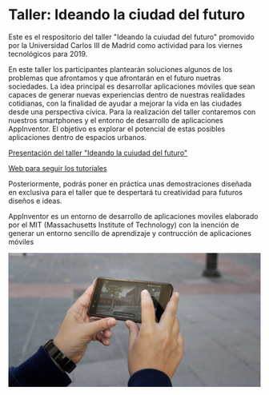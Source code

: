 # Taller: Ideando la ciudad del futuro 

Este es el respositorio del taller "Ideando la cuiudad del futuro" promovido por la Universidad Carlos III de Madrid como actividad para los viernes tecnológicos para 2019.

En este taller los participantes plantearán soluciones algunos de los problemas que afrontamos y que afrontarán en el futuro nuetras sociedades. La idea principal es desarrollar aplicaciones móviles que sean capaces de generar nuevas experiencias dentro de nuestras realidades cotidianas, con la finalidad de ayudar a mejorar la vida en las ciudades desde una perspectiva cívica. Para la realización del taller contaremos con nuestros smartphones y el entorno de desarrollo de aplicaciones AppInventor. El objetivo es explorar el potencial de estas posibles aplicaciones dentro de espacios urbanos.   

[Presentación del taller "Ideando la cuiudad del futuro" ](https://ysinotelodigo.github.io/TallerIoT/presentacion%20TQ%20IoT/) 

[Web para seguir los tutoriales](https://monicadefran/Ideando_la_ciudad_digital/tree/master/workshop)

Posteriormente, podrás poner en práctica unas demostraciones diseñada en exclusiva para el taller que te despertará tu creatividad para futuros diseños e ideas.

AppInventor es un entorno de desarrollo de aplicaciones moviles elaborado por el MIT (Massachusetts Institute of Technology) con la inención de generar un entorno sencillo de aprendizaje y contrucción de aplicaciones móviles

![AppInventor](https://github.com/monicadefran/Ideando_la_ciudad_digital/blob/master/recursos%20tutoriales/Imagen_portada.png)


